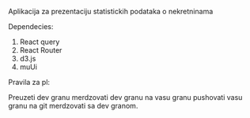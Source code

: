 Aplikacija za prezentaciju statistickih podataka o nekretninama

Dependecies:
1. React query
2. React Router
3. d3.js
4. muUi

Pravila  za pl:

Preuzeti dev granu
merdzovati dev granu na vasu granu
pushovati vasu granu na git
merdzovati sa dev granom.
